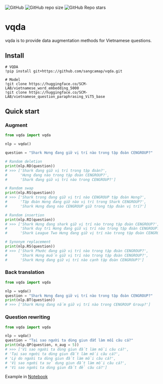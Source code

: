 ![GitHub](https://img.shields.io/github/license/sangcamap/vqda?color=s&style=for-the-badge)
![GitHub repo size](https://img.shields.io/github/repo-size/sangcamap/vqda?style=for-the-badge)
![GitHub Repo stars](https://img.shields.io/github/stars/sangcamap/vqda?style=for-the-badge)

# vqda
vqda is to provide data augmentation methods for Vietnamese questions.

## Install

```
# VQDA
!pip install git+https://github.com/sangcamap/vqda.git

# Model
!git clone https://huggingface.co/SCM-LAB/vietnamese_word_embedding_5000
!git clone https://huggingface.co/SCM-LAB/vietnamese_question_paraphrasing_ViT5_base
```

## Quick start

### Augment

```python
from vqda import vqda

nlp = vqda()

question = "Shark Hưng đang giữ vị trí nào trong tập đoàn CENGROUP?"

# Random deletion
print(nlp.RD(question))
# >>> ['Shark đang giữ vị trí trong tập đoàn?', 
#      'Hưng đang nào trong tập đoàn CENGROUP?', 
#      'Shark đang giữ vị trí nào trong CENGROUP?']

# Random swap
print(nlp.RS(question))
# >>> ['Shark trong đang giữ vị trí nào CENGROUP tập đoàn Hưng?', 
#      'Tập đoàn Hưng đang giữ nào vị trí trong Shark CENGROUP?', 
#      'Shark Hưng đang nào CENGROUP giữ trong tập đoàn vị trí?']

# Random insertion
print(nlp.RI(question))
# >>> ['Shark Hưng đang shark giữ vị trí nào trong tập đoàn CENGROUP?', 
#      'Shark duy trì Hưng đang giữ vị trí nào trong tập đoàn CENGROUP?', 
#      'Shark League Two Hưng đang giữ vị trí nào trong tập đoàn CENGROUP?']

# Synonym replacement
print(nlp.RS(question))
# >>> ['Shark Phước đang giữ vị trí nào trong tập đoàn CENGROUP?', 
#      'Shark Hưng muốn giữ vị trí nào trong tập đoàn CENGROUP?', 
#      'Shark Hưng đang giữ vị trí nào cạnh tập đoàn CENGROUP?']

```

### Back translation

```python
from vqda import vqda

nlp = vqda()
question = "Shark Hưng đang giữ vị trí nào trong tập đoàn CENGROUP?"
print(nlp.BT(question))
# >>> ['Shark Hưng đang nắm giữ vị trí nào trong CENGROUP Group?']
```

### Question rewriting

```python
from vqda import vqda

nlp = vqda()
question = "Tại sao người ta dùng giun đất làm mồi câu cá?"
print(nlp.QP(question, n_aug = 5))
# >>> ['Vì sao người ta dùng giun đất làm mồi câu cá?',
# 'Tại sao người ta dùng giun đất làm mồi câu cá?',
# 'Lý do người ta dùng giun đất làm mồi câu cá?',
# 'Vì sao người ta sử dụng giun đất làm mồi câu cá?',
# 'Vì sao người ta dùng giun đất để câu cá?']
```


Example in [Notebook](https://github.com/sangcamap/vqda/blob/main/notebook.ipynb)
